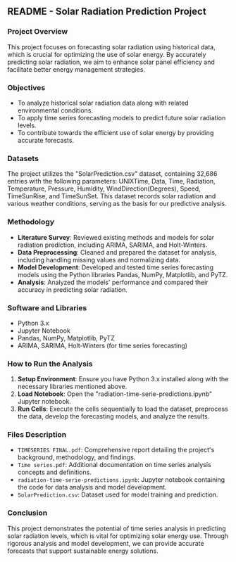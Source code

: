 
## README - Solar Radiation Prediction Project

### Project Overview
This project focuses on forecasting solar radiation using historical data, which is crucial for optimizing the use of solar energy. By accurately predicting solar radiation, we aim to enhance solar panel efficiency and facilitate better energy management strategies.

### Objectives
- To analyze historical solar radiation data along with related environmental conditions.
- To apply time series forecasting models to predict future solar radiation levels.
- To contribute towards the efficient use of solar energy by providing accurate forecasts.

### Datasets
The project utilizes the "SolarPrediction.csv" dataset, containing 32,686 entries with the following parameters: UNIXTime, Data, Time, Radiation, Temperature, Pressure, Humidity, WindDirection(Degrees), Speed, TimeSunRise, and TimeSunSet. This dataset records solar radiation and various weather conditions, serving as the basis for our predictive analysis.

### Methodology
- **Literature Survey**: Reviewed existing methods and models for solar radiation prediction, including ARIMA, SARIMA, and Holt-Winters.
- **Data Preprocessing**: Cleaned and prepared the dataset for analysis, including handling missing values and normalizing data.
- **Model Development**: Developed and tested time series forecasting models using the Python libraries Pandas, NumPy, Matplotlib, and PyTZ.
- **Analysis**: Analyzed the models' performance and compared their accuracy in predicting solar radiation.

### Software and Libraries
- Python 3.x
- Jupyter Notebook
- Pandas, NumPy, Matplotlib, PyTZ
- ARIMA, SARIMA, Holt-Winters (for time series forecasting)

### How to Run the Analysis
1. **Setup Environment**: Ensure you have Python 3.x installed along with the necessary libraries mentioned above.
2. **Load Notebook**: Open the "radiation-time-serie-predictions.ipynb" Jupyter notebook.
3. **Run Cells**: Execute the cells sequentially to load the dataset, preprocess the data, develop the forecasting models, and analyze the results.

### Files Description
- `TIMESERIES FINAL.pdf`: Comprehensive report detailing the project's background, methodology, and findings.
- `Time series.pdf`: Additional documentation on time series analysis concepts and definitions.
- `radiation-time-serie-predictions.ipynb`: Jupyter notebook containing the code for data analysis and model development.
- `SolarPrediction.csv`: Dataset used for model training and prediction.

### Conclusion
This project demonstrates the potential of time series analysis in predicting solar radiation levels, which is vital for optimizing solar energy use. Through rigorous analysis and model development, we can provide accurate forecasts that support sustainable energy solutions.

